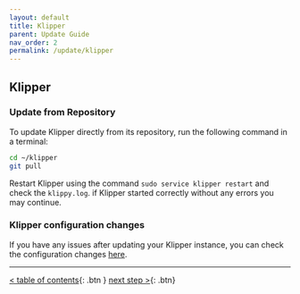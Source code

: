 ```yaml
---
layout: default
title: Klipper
parent: Update Guide
nav_order: 2
permalink: /update/klipper
---
```


## Klipper
### Update from Repository

To update Klipper directly from its repository, run the following command in a terminal:

```bash
cd ~/klipper
git pull
```

Restart Klipper using the command `sudo service klipper restart` and check the `klippy.log`.  if Klipper started correctly without any errors you may continue. 

### Klipper configuration changes
If you have any issues after updating your Klipper instance, you can check the configuration changes [here](https://github.com/KevinOConnor/klipper/blob/master/docs/Config_Changes.md).

---
[< table of contents](index.md){: .btn }  [next step >](moonraker.md){: .btn}
